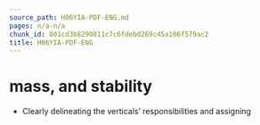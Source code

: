```yaml
---
source_path: H06YIA-PDF-ENG.md
pages: n/a-n/a
chunk_id: 801cd3b8290811c7c6fdebd269c45a106f579ac2
title: H06YIA-PDF-ENG
---
```

# mass, and stability

- Clearly delineating the verticals’ responsibilities and assigning
